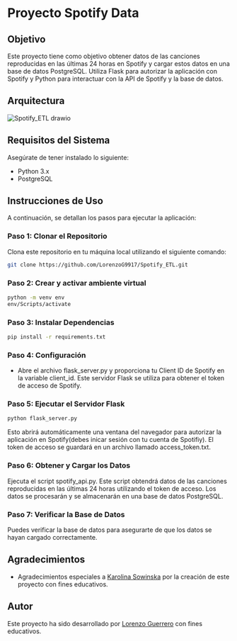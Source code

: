 # Proyecto Spotify Data

## Objetivo
Este proyecto tiene como objetivo obtener datos de las canciones reproducidas en las últimas 24 horas en Spotify y cargar estos datos en una base de datos PostgreSQL. Utiliza Flask para autorizar la aplicación con Spotify y Python para interactuar con la API de Spotify y la base de datos.

## Arquitectura
![Spotify_ETL drawio](https://github.com/LorenzoG9917/Spotify_ETL/assets/121797266/a9a8f508-a6f8-409e-84c1-ab8e1fca3144)
## Requisitos del Sistema
Asegúrate de tener instalado lo siguiente:
- Python 3.x
- PostgreSQL

## Instrucciones de Uso

A continuación, se detallan los pasos para ejecutar la aplicación:

### Paso 1: Clonar el Repositorio

Clona este repositorio en tu máquina local utilizando el siguiente comando:

```bash
git clone https://github.com/LorenzoG9917/Spotify_ETL.git
```

### Paso 2: Crear y activar ambiente virtual
```bash
python -m venv env
env/Scripts/activate
```

### Paso 3: Instalar Dependencias
```bash
pip install -r requirements.txt
```

### Paso 4: Configuración
- Abre el archivo flask_server.py y proporciona tu Client ID de Spotify en la variable client_id. Este servidor Flask se utiliza para obtener el token de acceso de Spotify.

### Paso 5: Ejecutar el Servidor Flask
```bash
python flask_server.py
```
Esto abrirá automáticamente una ventana del navegador para autorizar la aplicación en Spotify(debes inicar sesión con tu cuenta de Spotifiy). El token de acceso se guardará en un archivo llamado access_token.txt.

###  Paso 6: Obtener y Cargar los Datos

Ejecuta el script spotify_api.py. Este script obtendrá datos de las canciones reproducidas en las últimas 24 horas utilizando el token de acceso. Los datos se procesarán y se almacenarán en una base de datos PostgreSQL.

### Paso 7: Verificar la Base de Datos
Puedes verificar la base de datos para asegurarte de que los datos se hayan cargado correctamente.

## Agradecimientos

- Agradecimientos especiales a [Karolina Sowinska](https://www.linkedin.com/in/karolina-sowinska-b3070b103/) por la creación de este proyecto con fines educativos.

## Autor
Este proyecto ha sido desarrollado por [Lorenzo Guerrero](https://www.linkedin.com/in/lorenzoguerrero17/) con fines educativos.
